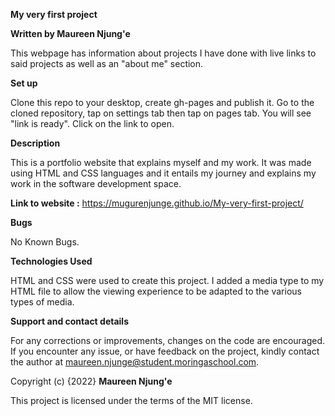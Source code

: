 **My very first project**

**Written by Maureen Njung'e**

This webpage has information about projects I have done with live links to said projects as well as an "about me" section.

**Set up**

Clone this repo to your desktop, create gh-pages and publish it.
Go to the cloned repository, tap on settings tab then tap on pages tab.
You will see "link is ready". Click on the link to open.

**Description**

This is a portfolio website that explains myself and my work. 
It was made using HTML and CSS languages and it entails my journey and explains my work in the software development space.

**Link to website :**
https://mugurenjunge.github.io/My-very-first-project/

**Bugs**

No Known Bugs.

**Technologies Used**

HTML and CSS were used to create this project. I added a media type to my HTML file to allow the viewing experience to be adapted to the various types of media.

**Support and contact details**

For any corrections or improvements, changes on the code are encouraged.
If you encounter any issue, or have feedback on the project, kindly contact the author at maureen.njunge@student.moringaschool.com.

Copyright (c) {2022} **Maureen Njung'e**

This project is licensed under the terms of the MIT license.
